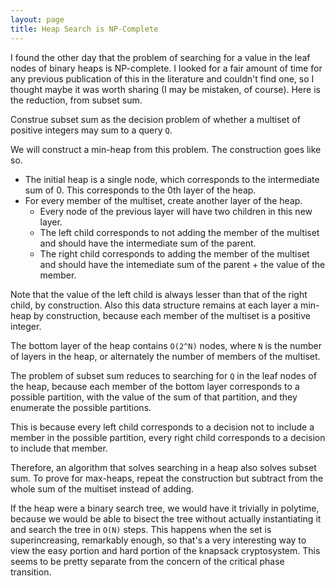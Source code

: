 ```yaml
---
layout: page
title: Heap Search is NP-Complete
---
```


I found the other day that the problem of searching for a value in the leaf nodes of binary heaps is NP-complete. I looked for a fair amount of time for any previous publication of this in the literature and couldn't find one, so I thought maybe it was worth sharing (I may be mistaken, of course). Here is the reduction, from subset sum.

Construe subset sum as the decision problem of whether a multiset of positive integers may sum to a query `Q`.

We will construct a min-heap from this problem. The construction goes like so.

- The initial heap is a single node, which corresponds to the intermediate sum of 0. This corresponds to the 0th layer of the heap.
- For every member of the multiset, create another layer of the heap.
  - Every node of the previous layer will have two children in this new layer.
  - The left child corresponds to not adding the member of the multiset and should have the intermediate sum of the parent.
  - The right child corresponds to adding the member of the multiset and should have the intemediate sum of the parent + the value of the member.

Note that the value of the left child is always lesser than that of the right child, by construction. Also this data structure remains at each layer a min-heap by construction, because each member of the multiset is a positive integer.

The bottom layer of the heap contains `O(2^N)` nodes, where `N` is the number of layers in the heap, or alternately the number of members of the multiset.

The problem of subset sum reduces to searching for `Q` in the leaf nodes of the heap, because each member of the bottom layer corresponds to a possible partition, with the value of the sum of that partition, and they enumerate the possible partitions.

This is because every left child corresponds to a decision not to include a member in the possible partition, every right child corresponds to a decision to include that member.

Therefore, an algorithm that solves searching in a heap also solves subset sum. To prove for max-heaps, repeat the construction but subtract from the whole sum of the multiset instead of adding.

If the heap were a binary search tree, we would have it trivially in polytime, because we would be able to bisect the tree without actually instantiating it and search the tree in `O(N)` steps. This happens when the set is superincreasing, remarkably enough, so that's a very interesting way to view the easy portion and hard portion of the knapsack cryptosystem. This seems to be pretty separate from the concern of the critical phase transition.
